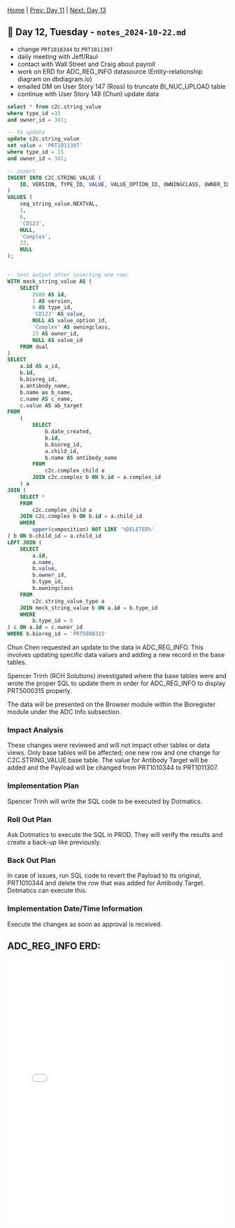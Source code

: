 [Home](../../main.md) | [Prev: Day 11](./notes_2024-10-21.md) | [Next: Day 13](./notes_2024-10-23.md)

## 📝 Day 12, Tuesday - `notes_2024-10-22.md`

- change `PRT1010344` to `PRT1011307`
- daily meeting with Jeff/Raul
- contact with Wall Street and Craig about payroll
- work on ERD for ADC_REG_INFO datasource (Entity-relationship diagram on dbdiagram.io)
- emailed DM on User Story 147 (Ross) to truncate BI_NUC_UPLOAD table
- continue with User Story 148 (Chun) update data

```sql
select * from c2c.string_value
where type_id =15
and owner_id = 341;

-- to update 
update c2c.string_value
set value = 'PRT1011307'
where type_id = 15
and owner_id = 341;

-- insert 
INSERT INTO C2C.STRING_VALUE (
    ID, VERSION, TYPE_ID, VALUE, VALUE_OPTION_ID, OWNINGCLASS, OWNER_ID, VALUE_ID
)
VALUES (
    seq_string_value.NEXTVAL,
    1,                        
    6,                        
    'CD123',                  
    NULL,                     
    'Complex',              
    23,                        
    NULL                      
);


-- test output after inserting one row:
WITH mock_string_value AS (
    SELECT
        2600 AS id,
        1 AS version,
        6 AS type_id,
        'CD123' AS value,
        NULL AS value_option_id,
        'Complex' AS owningclass,
        23 AS owner_id,
        NULL AS value_id
    FROM dual
)
SELECT
    a.id AS a_id,
    b.id,
    b.bioreg_id,
    a.antibody_name,
    b.name as b_name,
    c.name AS c_name,
    c.value AS ab_target
FROM
    (
        SELECT
            b.date_created,
            b.id,
            b.bioreg_id,
            a.child_id,
            b.name AS antibody_name
        FROM
            c2c.complex_child a
        JOIN c2c.complex b ON b.id = a.complex_id
    ) a
JOIN (
    SELECT *
    FROM
        c2c.complex_child a
    JOIN c2c.complex b ON b.id = a.child_id
    WHERE
        upper(composition) NOT LIKE '%DELETED%'
) b ON b.child_id = a.child_id
LEFT JOIN (
    SELECT
        a.id,
        a.name,
        b.value,
        b.owner_id,
        b.type_id,
        b.owningclass
    FROM
        c2c.string_value_type a
    JOIN mock_string_value b ON a.id = b.type_id
    WHERE
        b.type_id = 6
) c ON a.id = c.owner_id
WHERE b.bioreg_id = 'PRT5000315'
```


Chun Chen requested an update to the data in ADC_REG_INFO. This involves updating specific data values and adding a new record in the base tables.

Spencer Trinh (RCH Solutions) investigated where the base tables were and wrote the proper SQL to update them in order for ADC_REG_INFO to display PRT5000315 properly.

The data will be presented on the Browser module within the Bioregister module under the ADC Info subsection.

### Impact Analysis
These changes were reviewed and will not impact other tables or data views. Only base tables will be affected; one new row and one change for C2C.STRING_VALUE base table. The value for Antibody Target will be added and the Payload will be changed from PRT1010344 to PRT1011307. 

### Implementation Plan
Spencer Trinh will write the SQL code to be executed by Dotmatics.

### Roll Out Plan
Ask Dotmatics to execute the SQL in PROD. They will verify the results and create a back-up like previously.

### Back Out Plan
In case of issues, run SQL code to revert the Payload to its original, PRT1010344 and delete the row that was added for Antibody Target. Dotmatics can execute this.

### Implementation Date/Time Information
Execute the changes as soon as approval is received.

## ADC_REG_INFO ERD:
<embed src="./ADC_REG_INFO.pdf" type="application/pdf" width="100%" height="600px"/>
